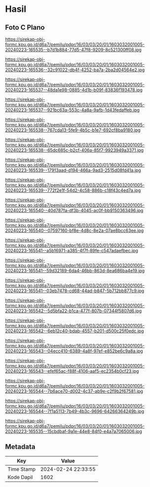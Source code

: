 # Hasil

## Foto C Plano

https://sirekap-obj-formc.kpu.go.id/d6a7/pemilu/pdpr/16/03/03/20/01/1603032001005-20240223-165535--b7d1b884-77d5-47f8-9209-8c521300ff08.jpg

https://sirekap-obj-formc.kpu.go.id/d6a7/pemilu/pdpr/16/03/03/20/01/1603032001005-20240223-165536--32c91022-db4f-4252-ba7a-2ba2d04564e2.jpg

https://sirekap-obj-formc.kpu.go.id/d6a7/pemilu/pdpr/16/03/03/20/01/1603032001005-20240223-165537--48da1e98-0885-4d1b-b09f-83836f193478.jpg

https://sirekap-obj-formc.kpu.go.id/d6a7/pemilu/pdpr/16/03/03/20/01/1603032001005-20240223-165537--921bc63a-553c-4a8a-9afb-1d43fedaffeb.jpg

https://sirekap-obj-formc.kpu.go.id/d6a7/pemilu/pdpr/16/03/03/20/01/1603032001005-20240223-165538--767cda13-5fe9-4b5c-b1e7-692cf8ba9180.jpg

https://sirekap-obj-formc.kpu.go.id/d6a7/pemilu/pdpr/16/03/03/20/01/1603032001005-20240223-165538--65dc685c-b2cf-406a-85f7-9923949a3371.jpg

https://sirekap-obj-formc.kpu.go.id/d6a7/pemilu/pdpr/16/03/03/20/01/1603032001005-20240223-165539--17913aad-d194-466a-9ad3-2515d08fd41a.jpg

https://sirekap-obj-formc.kpu.go.id/d6a7/pemilu/pdpr/16/03/03/20/01/1603032001005-20240223-165539--772f2e1f-54d2-4c58-886b-c18f43c4ed7a.jpg

https://sirekap-obj-formc.kpu.go.id/d6a7/pemilu/pdpr/16/03/03/20/01/1603032001005-20240223-165540--40d787fa-df3b-4045-ac0f-bb9150363496.jpg

https://sirekap-obj-formc.kpu.go.id/d6a7/pemilu/pdpr/16/03/03/20/01/1603032001005-20240223-165540--07597160-bf8e-4d8c-8e2a-07ae8bcc63ee.jpg

https://sirekap-obj-formc.kpu.go.id/d6a7/pemilu/pdpr/16/03/03/20/01/1603032001005-20240223-165541--a5b16971-a385-4f7f-89fe-c547adaefbec.jpg

https://sirekap-obj-formc.kpu.go.id/d6a7/pemilu/pdpr/16/03/03/20/01/1603032001005-20240223-165541--59d32189-6da4-46bb-863d-8ea686ba4e19.jpg

https://sirekap-obj-formc.kpu.go.id/d6a7/pemilu/pdpr/16/03/03/20/01/1603032001005-20240223-165541--03eb7478-cd68-44ad-b847-5b712bb877c9.jpg

https://sirekap-obj-formc.kpu.go.id/d6a7/pemilu/pdpr/16/03/03/20/01/1603032001005-20240223-165542--5d5bfa22-b1ca-477f-807b-07344f5807d6.jpg

https://sirekap-obj-formc.kpu.go.id/d6a7/pemilu/pdpr/16/03/03/20/01/1603032001005-20240223-165542--6eb12c40-bdab-4557-b201-d500c25f0edc.jpg

https://sirekap-obj-formc.kpu.go.id/d6a7/pemilu/pdpr/16/03/03/20/01/1603032001005-20240223-165543--04ecc410-6389-4a8f-97ef-e852be6c9a8a.jpg

https://sirekap-obj-formc.kpu.go.id/d6a7/pemilu/pdpr/16/03/03/20/01/1603032001005-20240223-165543--efef65ac-f88f-4106-aaf5-ec2354b0cf23.jpg

https://sirekap-obj-formc.kpu.go.id/d6a7/pemilu/pdpr/16/03/03/20/01/1603032001005-20240223-165544--7b6ace70-d002-4c37-ab9e-c2f9b2f67581.jpg

https://sirekap-obj-formc.kpu.go.id/d6a7/pemilu/pdpr/16/03/03/20/01/1603032001005-20240223-165544--7f1a5113-7b49-4b3c-9696-64266364249b.jpg

https://sirekap-obj-formc.kpu.go.id/d6a7/pemilu/pdpr/16/03/03/20/01/1603032001005-20240223-165535--15cbdbaf-9a1e-44e8-84f0-e4a7a7065006.jpg


## Metadata

| Key        | Value               |
| ---------- | ------------------- |
| Time Stamp | 2024-02-24 22:33:55 |
| Kode Dapil | 1602                |



